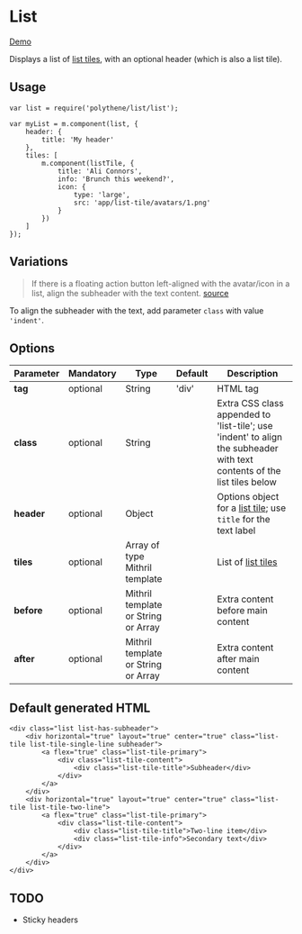 # List

<a class="btn-demo" href="http://arthurclemens.github.io/Polythene-Examples/list.html">Demo</a>

Displays a list of [list tiles](#list-tile), with an optional header (which is also a list tile). 


## Usage

	var list = require('polythene/list/list');

	var myList = m.component(list, {
		header: {
			title: 'My header'
		},
		tiles: [
		    m.component(listTile, {
		        title: 'Ali Connors',
		        info: 'Brunch this weekend?',
		        icon: {
		            type: 'large',
		            src: 'app/list-tile/avatars/1.png'
		        }
		    })
		]
	});


## Variations

> If there is a floating action button left-aligned with the avatar/icon in a list,
> align the subheader with the text content.
> [source](http://www.google.com/design/spec/components/subheaders.html#subheaders-list-subheaders)

To align the subheader with the text, add parameter `class` with value `'indent'`.


## Options

| **Parameter** |  **Mandatory** | **Type** | **Default** | **Description** |
| ------------- | -------------- | -------- | ----------- | --------------- |
| **tag** | optional | String | 'div' | HTML tag |
| **class** | optional | String |  | Extra CSS class appended to 'list-tile'; use 'indent' to align the subheader with text contents of the list tiles below |
| **header** | optional | Object | | Options object for a [list tile](#list-tile); use `title` for the text label |
| **tiles** | optional | Array of type Mithril template | | List of [list tiles](#list-tile) |
| **before** | optional | Mithril template or String or Array | | Extra content before main content |
| **after** | optional | Mithril template or String or Array | | Extra content after main content |


## Default generated HTML

	<div class="list list-has-subheader">
	    <div horizontal="true" layout="true" center="true" class="list-tile list-tile-single-line subheader">
	        <a flex="true" class="list-tile-primary">
	            <div class="list-tile-content">
	                <div class="list-tile-title">Subheader</div>
	            </div>
	        </a>
	    </div>
	    <div horizontal="true" layout="true" center="true" class="list-tile list-tile-two-line">
	        <a flex="true" class="list-tile-primary">
	            <div class="list-tile-content">
	                <div class="list-tile-title">Two-line item</div>
	                <div class="list-tile-info">Secondary text</div>
	            </div>
	        </a>
	    </div>
	</div>


## TODO

* Sticky headers
